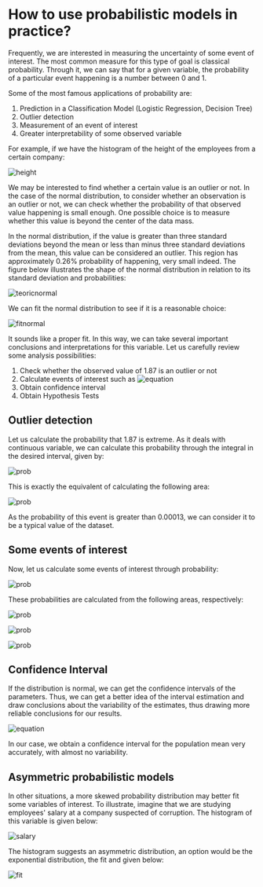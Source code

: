 # How to use probabilistic models in practice?

Frequently, we are interested in measuring the uncertainty of some event of interest. The most common measure for this type of goal is classical probability. Through it, we can say that for a given variable, the probability of a particular event happening is a number between 0 and 1.

Some of the most famous applications of probability are:

1. Prediction in a Classification Model (Logistic Regression, Decision Tree)
2. Outlier detection
3. Measurement of an event of interest
4. Greater interpretability of some observed variable

For example, if we have the histogram of the height of the employees from a certain company:

![height](https://github.com/AlbertoRodrigues/fit_probability_distributions/blob/main/images/normal_ex1.jpeg)

We may be interested to find whether a certain value is an outlier or not. In the case of the normal distribution, to consider whether an observation is an outlier or not, we can check whether the probability of that observed value happening is small enough. One possible choice is to measure whether this value is beyond the center of the data mass.

 In the normal distribution, if the value is greater than three standard deviations beyond the mean or less than minus three standard deviations from the mean, this value can be considered an outlier. This region has approximately 0.26% probability of happening, very small indeed. The figure below illustrates the shape of the normal distribution in relation to its standard deviation and probabilities:

![teoricnormal](https://github.com/AlbertoRodrigues/fit_probability_distributions/blob/main/images/normalteorica.png)

We can fit the normal distribution to see if it is a reasonable choice:

![fitnormal](https://github.com/AlbertoRodrigues/fit_probability_distributions/blob/main/images/normalajuste1.jpeg)

It sounds like a proper fit. In this way, we can take several important conclusions and interpretations for this variable. Let us carefully review some analysis possibilities:

1. Check whether the observed value of 1.87 is an outlier or not
2. Calculate events of interest such as ![equation](https://latex.codecogs.com/gif.latex?\mathbb{P}(X>1.8),&space;\mathbb{P}(X>1.63)&space;\text{&space;and&space;}&space;\mathbb{P}(1.58<X<1.72))
3. Obtain confidence interval
4. Obtain Hypothesis Tests

## Outlier detection

Let us calculate the probability that 1.87 is extreme. As it deals with continuous variable, we can calculate this probability through the integral in the desired interval, given by:

![prob](https://github.com/AlbertoRodrigues/fit_probability_distributions/blob/main/images/prob1.gif)

This is exactly the equivalent of calculating the following area:

![prob](https://github.com/AlbertoRodrigues/fit_probability_distributions/blob/main/images/prob187.jpg)

As the probability of this event is greater than 0.00013, we can consider it to be a typical value of the dataset.

## Some events of interest

Now, let us calculate some events of interest through probability:

![prob](https://github.com/AlbertoRodrigues/fit_probability_distributions/blob/main/images/prob2.gif)

These probabilities are calculated from the following areas, respectively:

![prob](https://github.com/AlbertoRodrigues/fit_probability_distributions/blob/main/images/prob180.jpg)

![prob](https://github.com/AlbertoRodrigues/fit_probability_distributions/blob/main/images/prob163.jpg)

![prob](https://github.com/AlbertoRodrigues/fit_probability_distributions/blob/main/images/prob158172.jpg)

## Confidence Interval

If the distribution is normal, we can get the confidence intervals of the parameters. Thus, we can get a better idea of ​​the interval estimation and draw conclusions about the variability of the estimates, thus drawing more reliable conclusions for our results.

![equation](https://github.com/AlbertoRodrigues/fit_probability_distributions/blob/main/images/cimunormal.gif)

In our case, we obtain a confidence interval for the population mean very accurately, with almost no variability.

## Asymmetric probabilistic models

In other situations, a more skewed probability distribution may better fit some variables of interest.
To illustrate, imagine that we are studying employees' salary at a company suspected of corruption. The histogram of this variable is given below:

![salary](https://github.com/AlbertoRodrigues/fit_probability_distributions/blob/main/images/exp_ex1.jpeg)

The histogram suggests an asymmetric distribution, an option would be the exponential distribution, the fit and given below:

![fit](https://github.com/AlbertoRodrigues/fit_probability_distributions/blob/main/images/exp_ajuste1.jpeg)